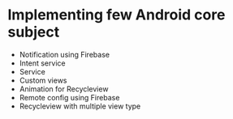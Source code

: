 # Implementing few Android core subject
- Notification using Firebase
- Intent service
- Service
- Custom views
- Animation for Recycleview
- Remote config using Firebase
- Recycleview with multiple view type

